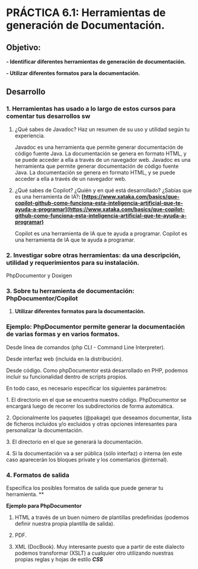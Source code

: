 ﻿# **PRÁCTICA 6.1: Herramientas de generación de Documentación.**

## **Objetivo:** 

**- Identificar diferentes herramientas de generación de documentación.**

**- Utilizar diferentes formatos para la documentación.**

## **Desarrollo**

### 1. **Herramientas has usado a lo largo de estos cursos   para comentar tus desarrollos sw**

1.  ¿Qué sabes de Javadoc?  Haz un resumen de su uso y utilidad según tu experiencia.

     Javadoc es una herramienta que permite generar documentación de código fuente Java. La documentación se genera en formato HTML, y se puede acceder a ella a través de un navegador web. Javadoc es una herramienta que permite generar documentación de código fuente Java. La documentación se genera en formato HTML, y se puede acceder a ella a través de un navegador web.

2.  ¿Qué sabes de Copilot? ¿Quién y en qué está desarrollado? ¿Sabías que es una herramienta de IA?**: [https://www.xataka.com/basics/que-copilot-github-como-funciona-esta-inteligencia-artificial-que-te-ayuda-a-programar](https://www.xataka.com/basics/que-copilot-github-como-funciona-esta-inteligencia-artificial-que-te-ayuda-a-programar)**

     Copilot es una herramienta de IA que te ayuda a programar. Copilot es una herramienta de IA que te ayuda a programar.

### 2. **Investigar sobre otras herramientas: da una descripción, utilidad y requerimientos para su instalación.**

PhpDocumentor y Doxigen

### 3. **Sobre tu  herramienta de documentación: PhpDocumentor/Copilot**

1.  **Utilizar diferentes formatos para la documentación.**

### **Ejemplo: PhpDocumentor** permite generar la documentación de varias formas y en varios formatos.

Desde línea de comandos (php CLI - Command Line Interpreter).

Desde interfaz web (incluida en la distribución).

Desde código. Como phpDocumentor está desarrollado en PHP, podemos incluir su funcionalidad dentro de scripts propios.

En todo caso, es necesario especificar los siguientes parámetros:

1\. El directorio en el que se encuentra nuestro código. PhpDocumentor se encargará luego de recorrer los subdirectorios de forma automática.

2\. Opcionalmente los paquetes (@pakage) que deseamos documentar, lista de ficheros incluidos y/o excluidos y otras opciones interesantes para personalizar la documentación.

3\. El directorio en el que se generará la documentación.

4\. Si la documentación va a ser pública (sólo interfaz) o interna (en este caso aparecerán los bloques private y los comentarios @internal).

### 4. **Formatos de salida**

Especifica los posibles formatos de salida que puede generar tu herramienta.
**


**Ejemplo para   PhpDocumentor**

1. HTML a través de un buen número de plantillas predefinidas (podemos definir nuestra propia plantilla de salida).

2. PDF.

3. XML (DocBook). Muy interesante puesto que a partir de este dialecto podemos transformar (XSLT) a cualquier otro utilizando nuestras propias reglas y hojas de estilo ***CSS***


